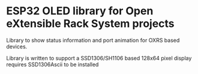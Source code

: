 # ESP32 OLED library for Open eXtensible Rack System projects

Library to show status information and port animation for OXRS based devices.

Library is written to support a SSD1306/SH1106 based 128x64 pixel display
requires  SSD1306Ascii  to be installed 
	


